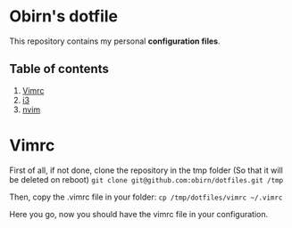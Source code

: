 # Obirn's dotfile

This repository contains my personal **configuration files**.

## Table of contents
1. [Vimrc](#vimrc)
2. [i3](#i3)
3. [nvim](#nvim)

# Vimrc
First of all, if not done, clone the repository in the tmp folder (So that it will be deleted on reboot)
`git clone git@github.com:obirn/dotfiles.git /tmp`

Then, copy the .vimrc file in your folder:
`cp /tmp/dotfiles/vimrc ~/.vimrc`

Here you go, now you should have the vimrc file in your configuration.
